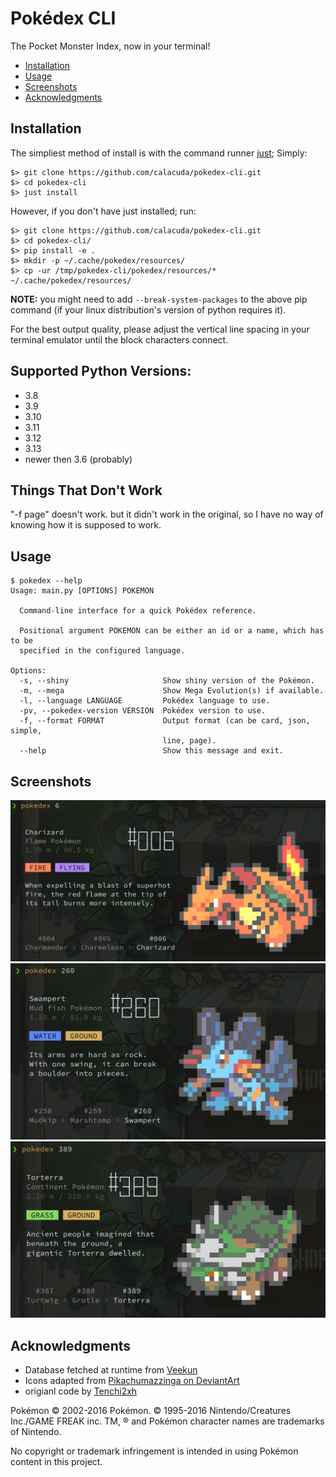 # Pokédex CLI

The Pocket Monster Index, now in your terminal!

- [Installation](#installation)
- [Usage](#usage)
- [Screenshots](#screenshots)
- [Acknowledgments](#acknowledgments)

## Installation

The simpliest method of install is with the command runner [just](https://github.com/casey/just); Simply:

```
$> git clone https://github.com/calacuda/pokedex-cli.git
$> cd pokedex-cli
$> just install
```

However, if you don't have just installed; run:

```
$> git clone https://github.com/calacuda/pokedex-cli.git
$> cd pokedex-cli/
$> pip install -e .
$> mkdir -p ~/.cache/pokedex/resources/
$> cp -ur /tmp/pokedex-cli/pokedex/resources/* ~/.cache/pokedex/resources/
```

**NOTE:** you might need to add `--break-system-packages` to the above pip command (if your linux distribution's version of python requires it).

For the best output quality, please adjust the vertical line spacing in your
terminal emulator until the block characters connect.

## Supported Python Versions:
- 3.8
- 3.9
- 3.10
- 3.11
- 3.12
- 3.13
- newer then 3.6 (probably)


## Things That Don't Work

"-f page" doesn't work. but it didn't work in the original, so I have no way of knowing
how it is supposed to work.


## Usage

```
$ pokedex --help
Usage: main.py [OPTIONS] POKEMON

  Command-line interface for a quick Pokédex reference.

  Positional argument POKEMON can be either an id or a name, which has to be
  specified in the configured language.

Options:
  -s, --shiny                     Show shiny version of the Pokémon.
  -m, --mega                      Show Mega Evolution(s) if available.
  -l, --language LANGUAGE         Pokédex language to use.
  -pv, --pokedex-version VERSION  Pokédex version to use.
  -f, --format FORMAT             Output format (can be card, json, simple,
                                  line, page).
  --help                          Show this message and exit.
```

## Screenshots

![charzard.png](/screen-shots/charzard.png?raw=true "charzard")
![swampert.png](/screen-shots/swampert.png?raw=true "swampert")
![torterra.png](/screen-shots/torterra.png?raw=true "torterra")

## Acknowledgments

- Database fetched at runtime from [Veekun](http://veekun.com/dex/downloads)
- Icons adapted from [Pikachumazzinga on DeviantArt](http://pikachumazzinga.deviantart.com/art/Pokemon-Essentials-Icon-Pack-ORAS-UPDATE-424114559)
- origianl code by [Tenchi2xh](https://github.com/Tenchi2xh/pokedex-cli)

Pokémon © 2002-2016 Pokémon. © 1995-2016 Nintendo/Creatures Inc./GAME FREAK inc.
TM, ® and Pokémon character names are trademarks of Nintendo.

No copyright or trademark infringement is intended in using Pokémon content in
this project.
